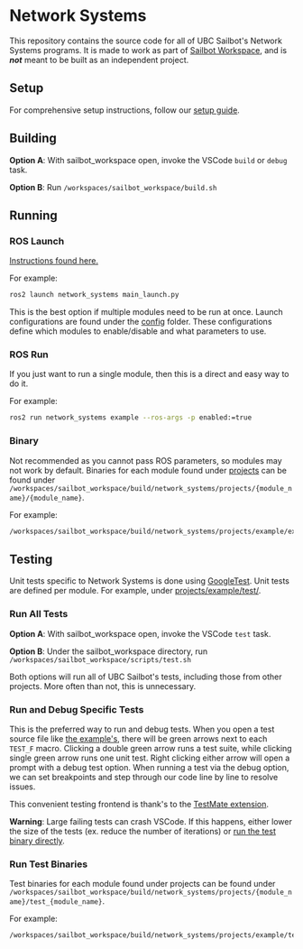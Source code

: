 # Network Systems

This repository contains the source code for all of UBC Sailbot's Network Systems programs. It is made to work as part
of [Sailbot Workspace](https://github.com/UBCSailbot/sailbot_workspace), and is **_not_** meant to be built as an
independent project.

## Setup

For comprehensive setup instructions, follow our [setup guide](https://ubcsailbot.github.io/sailbot_workspace/main/current/sailbot_workspace/usage/setup/).

## Building

**Option A**: With sailbot_workspace open, invoke the VSCode `build` or `debug` task.

**Option B**: Run `/workspaces/sailbot_workspace/build.sh`

## Running

### ROS Launch

[Instructions found here.](https://ubcsailbot.github.io/sailbot_workspace/main/current/sailbot_workspace/reference/launch_files/)

For example:

```bash
ros2 launch network_systems main_launch.py
```

This is the best option if multiple modules need to be run at once. Launch configurations are found under the
[config](config/) folder. These configurations define which modules to enable/disable and what parameters to use.

### ROS Run

If you just want to run a single module, then this is a direct and easy way to do it.

For example:

```bash
ros2 run network_systems example --ros-args -p enabled:=true
```

### Binary

Not recommended as you cannot pass ROS parameters, so modules may not work by default. Binaries for each module found
under [projects](projects/) can be found under
`/workspaces/sailbot_workspace/build/network_systems/projects/{module_name}/{module_name}`.

For example:

```bash
/workspaces/sailbot_workspace/build/network_systems/projects/example/example
```

## Testing

Unit tests specific to Network Systems is done using [GoogleTest](https://github.com/google/googletest). Unit tests
are defined per module. For example, under [projects/example/test/](projects/example/test/test_cached_fib.cpp).

### Run All Tests

**Option A**: With sailbot_workspace open, invoke the VSCode `test` task.

**Option B**: Under the sailbot_workspace directory, run `/workspaces/sailbot_workspace/scripts/test.sh`

Both options will run all of UBC Sailbot's tests, including those from other projects. More often than not, this is
unnecessary.

### Run and Debug Specific Tests

This is the preferred way to run and debug tests. When you open a test source file like
[the example's](projects/example/test/test_cached_fib.cpp), there will be green arrows next to each `TEST_F` macro.
Clicking a double green arrow runs a test suite, while clicking single green arrow runs one unit test. Right clicking
either arrow will open a prompt with a debug test option. When running a test via the debug option, we can set
breakpoints and step through our code line by line to resolve issues.

This convenient testing frontend is thank's to the
[TestMate extension](https://marketplace.visualstudio.com/items?itemName=matepek.vscode-catch2-test-adapter).

**Warning**: Large failing tests can crash VSCode. If this happens, either lower the size of the tests (ex. reduce
the number of iterations) or [run the test binary directly](#run-test-binaries).

### Run Test Binaries

Test binaries for each module found under projects can be found under
`/workspaces/sailbot_workspace/build/network_systems/projects/{module_name}/test_{module_name}`.

For example:

```bash
/workspaces/sailbot_workspace/build/network_systems/projects/example/test_example
```
